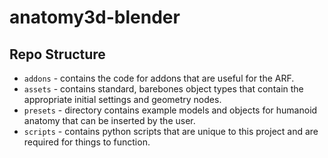 # anatomy3d-blender

## Repo Structure

 - `addons` - contains the code for addons that are useful for the ARF.
 - `assets` - contains standard, barebones object types that contain the appropriate initial settings and geometry nodes.
 - `presets` - directory contains example models and objects for humanoid anatomy that can be inserted by the user.
 - `scripts` - contains python scripts that are unique to this project and are required for things to function.